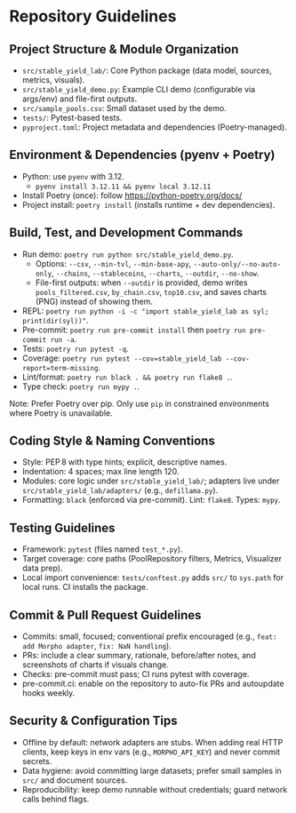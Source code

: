# Repository Guidelines

## Project Structure & Module Organization
- `src/stable_yield_lab/`: Core Python package (data model, sources, metrics, visuals).
- `src/stable_yield_demo.py`: Example CLI demo (configurable via args/env) and file-first outputs.
- `src/sample_pools.csv`: Small dataset used by the demo.
- `tests/`: Pytest-based tests.
- `pyproject.toml`: Project metadata and dependencies (Poetry-managed).

## Environment & Dependencies (pyenv + Poetry)
- Python: use `pyenv` with 3.12.
  - `pyenv install 3.12.11 && pyenv local 3.12.11`
- Install Poetry (once): follow https://python-poetry.org/docs/
- Project install: `poetry install` (installs runtime + dev dependencies).

## Build, Test, and Development Commands
- Run demo: `poetry run python src/stable_yield_demo.py`.
  - Options: `--csv`, `--min-tvl`, `--min-base-apy`, `--auto-only/--no-auto-only`,
    `--chains`, `--stablecoins`, `--charts`, `--outdir`, `--no-show`.
  - File-first outputs: when `--outdir` is provided, demo writes `pools_filtered.csv`, `by_chain.csv`, `top10.csv`, and saves charts (PNG) instead of showing them.
- REPL: `poetry run python -i -c "import stable_yield_lab as syl; print(dir(syl))"`.
- Pre-commit: `poetry run pre-commit install` then `poetry run pre-commit run -a`.
- Tests: `poetry run pytest -q`.
- Coverage: `poetry run pytest --cov=stable_yield_lab --cov-report=term-missing`.
- Lint/format: `poetry run black . && poetry run flake8 .`.
- Type check: `poetry run mypy .`.

Note: Prefer Poetry over pip. Only use `pip` in constrained environments where Poetry is unavailable.

## Coding Style & Naming Conventions
- Style: PEP 8 with type hints; explicit, descriptive names.
- Indentation: 4 spaces; max line length 120.
- Modules: core logic under `src/stable_yield_lab/`; adapters live under `src/stable_yield_lab/adapters/` (e.g., `defillama.py`).
- Formatting: `black` (enforced via pre-commit). Lint: `flake8`. Types: `mypy`.

## Testing Guidelines
- Framework: `pytest` (files named `test_*.py`).
- Target coverage: core paths (PoolRepository filters, Metrics, Visualizer data prep).
- Local import convenience: `tests/conftest.py` adds `src/` to `sys.path` for local runs. CI installs the package.

## Commit & Pull Request Guidelines
- Commits: small, focused; conventional prefix encouraged (e.g., `feat: add Morpho adapter`, `fix: NaN handling`).
- PRs: include a clear summary, rationale, before/after notes, and screenshots of charts if visuals change.
- Checks: pre-commit must pass; CI runs pytest with coverage.
- pre-commit.ci: enable on the repository to auto-fix PRs and autoupdate hooks weekly.

## Security & Configuration Tips
- Offline by default: network adapters are stubs. When adding real HTTP clients, keep keys in env vars (e.g., `MORPHO_API_KEY`) and never commit secrets.
- Data hygiene: avoid committing large datasets; prefer small samples in `src/` and document sources.
- Reproducibility: keep demo runnable without credentials; guard network calls behind flags.
